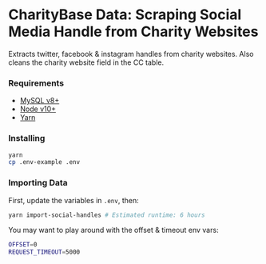 # CharityBase Data: Scraping Social Media Handle from Charity Websites

Extracts twitter, facebook & instagram handles from charity websites. Also
cleans the charity website field in the CC table.

### Requirements

- [MySQL v8+](https://www.mysql.com)
- [Node v10+](https://nodejs.org)
- [Yarn](https://yarnpkg.com)

### Installing

```bash
yarn
cp .env-example .env
```

### Importing Data

First, update the variables in `.env`, then:

```bash
yarn import-social-handles # Estimated runtime: 6 hours
```

You may want to play around with the offset & timeout env vars:

```bash
OFFSET=0
REQUEST_TIMEOUT=5000
```
